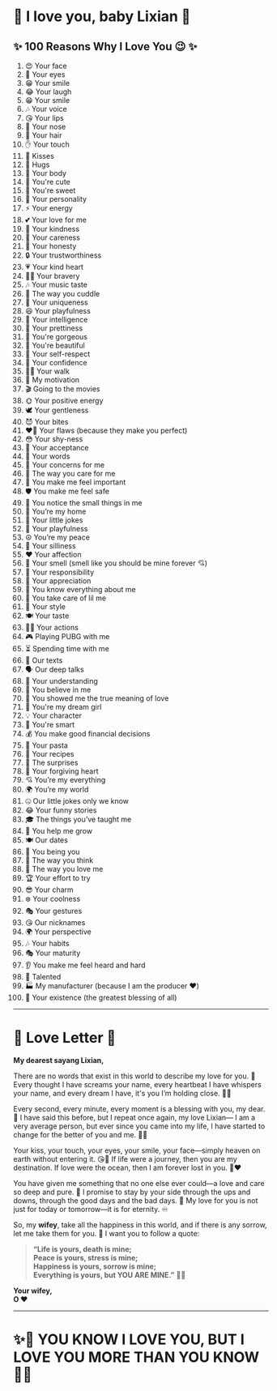 # 💖 I love you, baby Lixian 💖  

## ✨ 100 Reasons Why I Love You 😉 ✨  

1. 😍 Your face  
2. 👀 Your eyes  
3. 😁 Your smile  
4. 😂 Your laugh  
5. 😁 Your smile 
6. 🎶 Your voice  
7. 😘 Your lips  
8. 👃 Your nose  
9. 💇 Your hair  
10. ✋ Your touch  
11. 💋 Kisses  
12. 🤗 Hugs  
13. 💃 Your body  
14. 🥰 You're cute  
15. 🍭 You're sweet  
16. 💖 Your personality  
17. ⚡ Your energy  
18. 💕 Your love for me  
19. 🌸 Your kindness  
20. 🤲 Your careness  
21. 🤝 Your honesty  
22. 🔒 Your trustworthiness  
23. 💗 Your kind heart  
24. 🦸‍♀️ Your bravery  
25. 🎶 Your music taste  
26. 🤗 The way you cuddle  
27. 🌟 Your uniqueness  
28. 😆 Your playfulness  
29. 🧠 Your intelligence  
30. 💖 Your prettiness  
31. 🌺 You're gorgeous  
32. 💃 You're beautiful  
33. 💯 Your self-respect  
34. 💪 Your confidence  
35. 🚶‍♀️ Your walk  
36. 🌅 My motivation  
37. 🎬 Going to the movies  
38. 🌞 Your positive energy  
39. 🕊️ Your gentleness  
40. 😈 Your bites  
41. ❤️‍🔥 Your flaws (because they make you perfect)  
42. 😳 Your shy-ness  
43. 🤗 Your acceptance  
44. 💬 Your words  
45. 🥺 Your concerns for me  
46. 💖 The way you care for me  
47. 👑 You make me feel important  
48. 🛡️ You make me feel safe  
49. 🔎 You notice the small things in me  
50. 🏡 You’re my home  
51. 🤭 Your little jokes  
52. 🎉 Your playfulness  
53. ☮️ You’re my peace  
54. 🤪 Your silliness  
55. ❤️ Your affection  
56. 🌹 Your smell (smell like you should be mine forever 💘)  
57. 🎯 Your responsibility  
58. 💝 Your appreciation  
59. 🔐 You know everything about me  
60. 🍼 You take care of lil me  
61. 👗 Your style  
62. 🍽️ Your taste  
63. 🏃‍♀️ Your actions  
64. 🎮 Playing PUBG with me  
65. ⏳ Spending time with me  
66. 💌 Our texts  
67. 🗣️ Our deep talks  
68. 🤝 Your understanding  
69. 🌈 You believe in me  
70. 💖 You showed me the true meaning of love  
71. 🌙 You're my dream girl  
72. 💡 Your character  
73. 🧠 You're smart  
74. 💰 You make good financial decisions  
75. 🍝 Your pasta  
76. 📜 Your recipes  
77. 🎁 The surprises  
78. 💞 Your forgiving heart  
79. 💘 You’re my everything  
80. 🌍 You’re my world  
81. 🤐 Our little jokes only we know  
82. 😂 Your funny stories  
83. 🎓 The things you’ve taught me  
84. 🌱 You help me grow  
85. 🍽️ Our dates  
86. 💃 You being you  
87. 💭 The way you think  
88. 💖 The way you love me  
89. 🏆 Your effort to try  
90. 😎 Your charm  
91. ❄️ Your coolness  
92. 🎭 Your gestures  
93. 😘 Our nicknames  
94. 🌍 Your perspective  
95. 🎶 Your habits  
96. 🎭 Your maturity  
97. 👂 You make me feel heard and hard  
98. 🎨 Talented  
99. 🏭 My manufacturer (because I am the producer ❤️)  
100. 💫 Your existence (the greatest blessing of all)  

---

# 💌 Love Letter 💌  

**My dearest sayang Lixian,**  

There are no words that exist in this world to describe my love for you. 💖 Every thought I have screams your name, every heartbeat I have whispers your name, and every dream I have, it's you I’m holding close. 💭💞  

Every second, every minute, every moment is a blessing with you, my dear. 🌷 I have said this before, but I repeat once again, my love Lixian— I am a very average person, but ever since you came into my life, I have started to change for the better of you and me. 👫💞  

Your kiss, your touch, your eyes, your smile, your face—simply heaven on earth without entering it. 😘💖 If life were a journey, then you are my destination. If love were the ocean, then I am forever lost in you. 🌊❤️  

You have given me something that no one else ever could—a love and care so deep and pure. 💎 I promise to stay by your side through the ups and downs, through the good days and the bad days. 💑 My love for you is not just for today or tomorrow—it is for eternity. ♾️  

So, my **wifey**, take all the happiness in this world, and if there is any sorrow, let me take them for you. 💖 I want you to follow a quote:  

> **“Life is yours, death is mine;**  
> **Peace is yours, stress is mine;**  
> **Happiness is yours, sorrow is mine;**  
> **Everything is yours, but YOU ARE MINE.”** 💍💞  
 
**Your wifey,**  
**O ❤️**  

---

# ✨💖 YOU KNOW I LOVE YOU, BUT I LOVE YOU MORE THAN YOU KNOW 💖✨